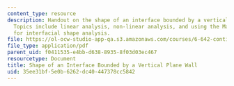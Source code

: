 ```yaml
---
content_type: resource
description: Handout on the shape of an interface bounded by a vertical plane wall.
  Topics include linear analysis, non-linear analysis, and using the Mathematica program
  for interfacial shape analysis.
file: https://ol-ocw-studio-app-qa.s3.amazonaws.com/courses/6-642-continuum-electromechanics-fall-2008/35ee31bf5e0b6262dc40447378cc5842_vertical_wall.pdf
file_type: application/pdf
parent_uid: f0411535-e4bb-d638-8935-8f03d03ec467
resourcetype: Document
title: Shape of an Interface Bounded by a Vertical Plane Wall
uid: 35ee31bf-5e0b-6262-dc40-447378cc5842
---
```

